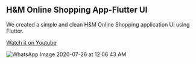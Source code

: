 ## H&M Online Shopping App-Flutter UI
We created a simple and clean H&M Online Shopping application UI using Flutter.

[Watch it on Youtube](https://www.youtube.com/watch?v=YEJPg2jwzI8&t=24s)

![WhatsApp Image 2020-07-26 at 12 06 43 AM](https://user-images.githubusercontent.com/49363982/90254305-26f46900-de60-11ea-827c-24b98fd7f882.jpeg)
